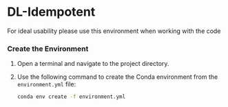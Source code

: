 # DL-Idempotent
For ideal usability please use this environment when working with the code

### Create the Environment

1. Open a terminal and navigate to the project directory.
2. Use the following command to create the Conda environment from the `environment.yml` file:

   ```bash
   conda env create -f environment.yml
